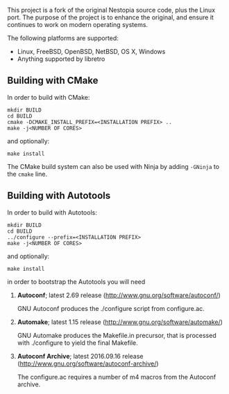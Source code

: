 This project is a fork of the original Nestopia source code, plus the 
Linux port. The purpose of the project is to enhance the original, and
ensure it continues to work on modern operating systems.

The following platforms are supported:
* Linux, FreeBSD, OpenBSD, NetBSD, OS X, Windows
* Anything supported by libretro

## Building with CMake
In order to build with CMake:
```
mkdir BUILD
cd BUILD
cmake -DCMAKE_INSTALL_PREFIX=<INSTALLATION PREFIX> ..
make -j<NUMBER OF CORES>
```
and optionally:
```
make install
```
The CMake build system can also be used with Ninja by adding `-GNinja` to the `cmake` line.

## Building with Autotools
In order to build with Autotools:
```
mkdir BUILD
cd BUILD
../configure --prefix=<INSTALLATION PREFIX>
make -j<NUMBER OF CORES>
```
and optionally:
```
make install
```

in order to bootstrap the Autotools you will need

1.  **Autoconf**; latest 2.69 release (http://www.gnu.org/software/autoconf/)

    GNU Autoconf produces the ./configure script from configure.ac.

2.  **Automake**; latest 1.15 release (http://www.gnu.org/software/automake/)

    GNU Automake produces the Makefile.in precursor, that is processed with ./configure to yield the final Makefile.

3.  **Autoconf Archive**; latest 2016.09.16 release (http://www.gnu.org/software/autoconf-archive/)

    The configure.ac requires a number of m4 macros from the Autoconf archive.

